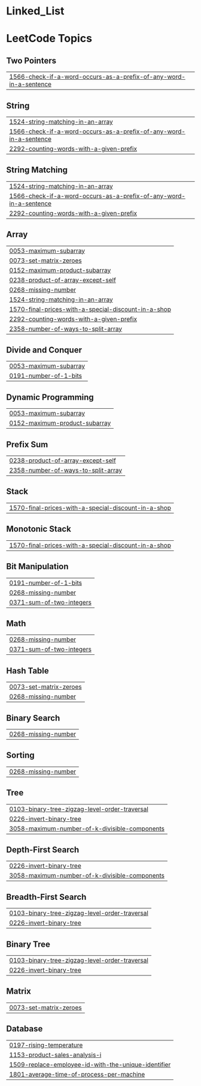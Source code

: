 # Linked_List
<!---LeetCode Topics Start-->
# LeetCode Topics
## Two Pointers
|  |
| ------- |
| [1566-check-if-a-word-occurs-as-a-prefix-of-any-word-in-a-sentence](https://github.com/ArupDas15/Linked_List/tree/master/1566-check-if-a-word-occurs-as-a-prefix-of-any-word-in-a-sentence) |
## String
|  |
| ------- |
| [1524-string-matching-in-an-array](https://github.com/ArupDas15/Linked_List/tree/master/1524-string-matching-in-an-array) |
| [1566-check-if-a-word-occurs-as-a-prefix-of-any-word-in-a-sentence](https://github.com/ArupDas15/Linked_List/tree/master/1566-check-if-a-word-occurs-as-a-prefix-of-any-word-in-a-sentence) |
| [2292-counting-words-with-a-given-prefix](https://github.com/ArupDas15/Linked_List/tree/master/2292-counting-words-with-a-given-prefix) |
## String Matching
|  |
| ------- |
| [1524-string-matching-in-an-array](https://github.com/ArupDas15/Linked_List/tree/master/1524-string-matching-in-an-array) |
| [1566-check-if-a-word-occurs-as-a-prefix-of-any-word-in-a-sentence](https://github.com/ArupDas15/Linked_List/tree/master/1566-check-if-a-word-occurs-as-a-prefix-of-any-word-in-a-sentence) |
| [2292-counting-words-with-a-given-prefix](https://github.com/ArupDas15/Linked_List/tree/master/2292-counting-words-with-a-given-prefix) |
## Array
|  |
| ------- |
| [0053-maximum-subarray](https://github.com/ArupDas15/Linked_List/tree/master/0053-maximum-subarray) |
| [0073-set-matrix-zeroes](https://github.com/ArupDas15/Linked_List/tree/master/0073-set-matrix-zeroes) |
| [0152-maximum-product-subarray](https://github.com/ArupDas15/Linked_List/tree/master/0152-maximum-product-subarray) |
| [0238-product-of-array-except-self](https://github.com/ArupDas15/Linked_List/tree/master/0238-product-of-array-except-self) |
| [0268-missing-number](https://github.com/ArupDas15/Linked_List/tree/master/0268-missing-number) |
| [1524-string-matching-in-an-array](https://github.com/ArupDas15/Linked_List/tree/master/1524-string-matching-in-an-array) |
| [1570-final-prices-with-a-special-discount-in-a-shop](https://github.com/ArupDas15/Linked_List/tree/master/1570-final-prices-with-a-special-discount-in-a-shop) |
| [2292-counting-words-with-a-given-prefix](https://github.com/ArupDas15/Linked_List/tree/master/2292-counting-words-with-a-given-prefix) |
| [2358-number-of-ways-to-split-array](https://github.com/ArupDas15/Linked_List/tree/master/2358-number-of-ways-to-split-array) |
## Divide and Conquer
|  |
| ------- |
| [0053-maximum-subarray](https://github.com/ArupDas15/Linked_List/tree/master/0053-maximum-subarray) |
| [0191-number-of-1-bits](https://github.com/ArupDas15/Linked_List/tree/master/0191-number-of-1-bits) |
## Dynamic Programming
|  |
| ------- |
| [0053-maximum-subarray](https://github.com/ArupDas15/Linked_List/tree/master/0053-maximum-subarray) |
| [0152-maximum-product-subarray](https://github.com/ArupDas15/Linked_List/tree/master/0152-maximum-product-subarray) |
## Prefix Sum
|  |
| ------- |
| [0238-product-of-array-except-self](https://github.com/ArupDas15/Linked_List/tree/master/0238-product-of-array-except-self) |
| [2358-number-of-ways-to-split-array](https://github.com/ArupDas15/Linked_List/tree/master/2358-number-of-ways-to-split-array) |
## Stack
|  |
| ------- |
| [1570-final-prices-with-a-special-discount-in-a-shop](https://github.com/ArupDas15/Linked_List/tree/master/1570-final-prices-with-a-special-discount-in-a-shop) |
## Monotonic Stack
|  |
| ------- |
| [1570-final-prices-with-a-special-discount-in-a-shop](https://github.com/ArupDas15/Linked_List/tree/master/1570-final-prices-with-a-special-discount-in-a-shop) |
## Bit Manipulation
|  |
| ------- |
| [0191-number-of-1-bits](https://github.com/ArupDas15/Linked_List/tree/master/0191-number-of-1-bits) |
| [0268-missing-number](https://github.com/ArupDas15/Linked_List/tree/master/0268-missing-number) |
| [0371-sum-of-two-integers](https://github.com/ArupDas15/Linked_List/tree/master/0371-sum-of-two-integers) |
## Math
|  |
| ------- |
| [0268-missing-number](https://github.com/ArupDas15/Linked_List/tree/master/0268-missing-number) |
| [0371-sum-of-two-integers](https://github.com/ArupDas15/Linked_List/tree/master/0371-sum-of-two-integers) |
## Hash Table
|  |
| ------- |
| [0073-set-matrix-zeroes](https://github.com/ArupDas15/Linked_List/tree/master/0073-set-matrix-zeroes) |
| [0268-missing-number](https://github.com/ArupDas15/Linked_List/tree/master/0268-missing-number) |
## Binary Search
|  |
| ------- |
| [0268-missing-number](https://github.com/ArupDas15/Linked_List/tree/master/0268-missing-number) |
## Sorting
|  |
| ------- |
| [0268-missing-number](https://github.com/ArupDas15/Linked_List/tree/master/0268-missing-number) |
## Tree
|  |
| ------- |
| [0103-binary-tree-zigzag-level-order-traversal](https://github.com/ArupDas15/Linked_List/tree/master/0103-binary-tree-zigzag-level-order-traversal) |
| [0226-invert-binary-tree](https://github.com/ArupDas15/Linked_List/tree/master/0226-invert-binary-tree) |
| [3058-maximum-number-of-k-divisible-components](https://github.com/ArupDas15/Linked_List/tree/master/3058-maximum-number-of-k-divisible-components) |
## Depth-First Search
|  |
| ------- |
| [0226-invert-binary-tree](https://github.com/ArupDas15/Linked_List/tree/master/0226-invert-binary-tree) |
| [3058-maximum-number-of-k-divisible-components](https://github.com/ArupDas15/Linked_List/tree/master/3058-maximum-number-of-k-divisible-components) |
## Breadth-First Search
|  |
| ------- |
| [0103-binary-tree-zigzag-level-order-traversal](https://github.com/ArupDas15/Linked_List/tree/master/0103-binary-tree-zigzag-level-order-traversal) |
| [0226-invert-binary-tree](https://github.com/ArupDas15/Linked_List/tree/master/0226-invert-binary-tree) |
## Binary Tree
|  |
| ------- |
| [0103-binary-tree-zigzag-level-order-traversal](https://github.com/ArupDas15/Linked_List/tree/master/0103-binary-tree-zigzag-level-order-traversal) |
| [0226-invert-binary-tree](https://github.com/ArupDas15/Linked_List/tree/master/0226-invert-binary-tree) |
## Matrix
|  |
| ------- |
| [0073-set-matrix-zeroes](https://github.com/ArupDas15/Linked_List/tree/master/0073-set-matrix-zeroes) |
## Database
|  |
| ------- |
| [0197-rising-temperature](https://github.com/ArupDas15/Linked_List/tree/master/0197-rising-temperature) |
| [1153-product-sales-analysis-i](https://github.com/ArupDas15/Linked_List/tree/master/1153-product-sales-analysis-i) |
| [1509-replace-employee-id-with-the-unique-identifier](https://github.com/ArupDas15/Linked_List/tree/master/1509-replace-employee-id-with-the-unique-identifier) |
| [1801-average-time-of-process-per-machine](https://github.com/ArupDas15/Linked_List/tree/master/1801-average-time-of-process-per-machine) |
<!---LeetCode Topics End-->